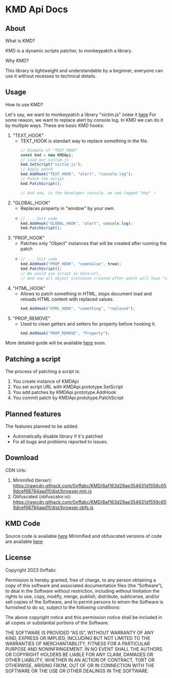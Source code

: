 # KMD Api Docs

## About
What is KMD?

KMD is a dynamic scripts patcher, to monkeypatch a library.

Why KMD?

This library is lightweight and understandable by a beginner, everyone can use it without recesses to technical details.

## Usage

How to use KMD?

Let's say, we want to monkeypatch a library "victim.js" (view it [here](<https://github.com/0xffabc/KMD/tree/main/tests/victim.js>)
For some reason, we want to replace alert by console log.
In KMD we can do it by multiple ways. These are basic KMD hooks:
1. "TEXT_HOOK"
   - TEXT_HOOK is standart way to replace something in the file.
     ```js
     // Example of "TEXT_HOOK"
     const kmd = new KMDApi;
     // Load our victim.js
     kmd.SetScript("victim.js");
     // Apply patch
     kmd.AddHook("TEXT_HOOK", "alert", "console.log");
     // Patch the script
     kmd.PatchScript();

     // And now, in the developer console, we see logged "Hey" !
     ```
2. "GLOBAL_HOOK"
   - Replaces property in "window" by your own.
   - ```js
     // ... Init code
     kmd.AddHook("GLOBAL_HOOK", "alert", console.log);
     kmd.PatchScript();
     ```
3. "PROP_HOOK"
   - Patches only "Object" instances that will be created after running the patch
   - ```js
     // ... Init code
     kmd.AddHook("PROP_HOOK", "someValue", true);
     kmd.PatchScript();
     // We would use script as data:url,
     // And now all object instances created after patch will have "someValue" property with value "true".
     ```
4. "HTML_HOOK"
   - Allows to patch something in HTML, stops document load and reloads HTML content with replaced values.
     ```js
     kmd.AddHook("HTML_HOOK", "something", "replaced");
     ```
5. "PROP_REMOVE"
   - Used to clean getters and setters for property before hooking it.
     ```js
     kmd.AddHook("PROP_REMOVE", "Property");
     ```
More detailed guide will be available [here](<x>) soon.
## Patching a script
The process of patching a script is:
1. You create instance of KMDApi
2. You set script URL with KMDApi.prototype.SetScript
3. You add patches by KMDApi.prototype.AddHook
4. You commit patch by KMDApi.prototype.PatchScript
## Planned features
The features planned to be added:
- Automatically disable library if it's patched
- Fix all bugs and problems reported to issues.
## Download

CDN Urls:
1. Minimifed (terser): <https://rawcdn.githack.com/0xffabc/KMD/8af163d29ae354631d1559c659dcef68784aad1f/dist/browser.min.js>
2. Obfuscated (obfuscator.io): <https://rawcdn.githack.com/0xffabc/KMD/8af163d29ae354631d1559c659dcef68784aad1f/dist/browser.obfs.js>

## KMD Code

Source code is available [here](<https://github.com/0xffabc/KMD/blob/main/src>)
Minimified and obfuscated versions of code are available [here](<https://github.com/0xffabc/KMD/blob/main/dist>)

## License



Copyright 2023 0xffabc

Permission is hereby granted, free of charge, to any person obtaining a copy of this software and associated documentation files (the “Software”), to deal in the Software without restriction, including without limitation the rights to use, copy, modify, merge, publish, distribute, sublicense, and/or sell copies of the Software, and to permit persons to whom the Software is furnished to do so, subject to the following conditions:

The above copyright notice and this permission notice shall be included in all copies or substantial portions of the Software.

THE SOFTWARE IS PROVIDED “AS IS”, WITHOUT WARRANTY OF ANY KIND, EXPRESS OR IMPLIED, INCLUDING BUT NOT LIMITED TO THE WARRANTIES OF MERCHANTABILITY, FITNESS FOR A PARTICULAR PURPOSE AND NONINFRINGEMENT. IN NO EVENT SHALL THE AUTHORS OR COPYRIGHT HOLDERS BE LIABLE FOR ANY CLAIM, DAMAGES OR OTHER LIABILITY, WHETHER IN AN ACTION OF CONTRACT, TORT OR OTHERWISE, ARISING FROM, OUT OF OR IN CONNECTION WITH THE SOFTWARE OR THE USE OR OTHER DEALINGS IN THE SOFTWARE.
